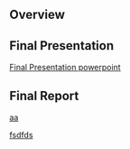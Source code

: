 ## Overview

## Final Presentation

<a href="../assignments/Module_3/Fache_Lovejoy_UG2_Final Presentation.pdf" target="_blank">Final Presentation powerpoint</a>

## Final Report

<a href="//https://alexanderfache6.github.io/TCGA-kidney/assignments/Module_3/Fache_Lovejoy_UG2_Final Presentation.pdf">aa</a>

<a href="https://github.com/alexanderfache6/TCGA-kidney/blob/master/assignments/Module_3/Fache_Lovejoy_UG2_Final%20Presentation.pdf">fsdfds</a>
